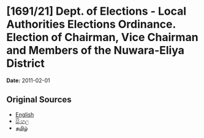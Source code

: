 # [1691/21] Dept. of Elections - Local Authorities Elections Ordinance. Election of Chairman, Vice Chairman and Members of the Nuwara-Eliya District

**Date:** 2011-02-01

## Original Sources

- [English](https://documents.gov.lk/view/extra-gazettes/2011/2/1691-21_E.pdf)
- [සිංහල](https://documents.gov.lk/view/extra-gazettes/2011/2/1691-21_S.pdf)
- [தமிழ்](https://documents.gov.lk/view/extra-gazettes/2011/2/1691-21_T.pdf)
